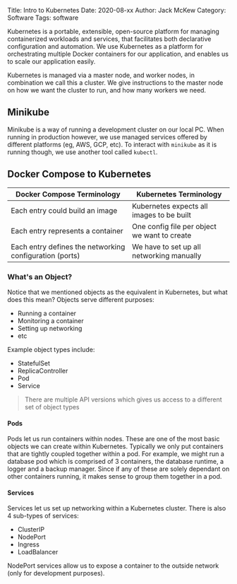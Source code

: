 Title: Intro to Kubernetes
Date: 2020-08-xx
Author: Jack McKew
Category: Software
Tags: software

Kubernetes is a portable, extensible, open-source platform for managing containerized workloads and services, that facilitates both declarative configuration and automation. We use Kubernetes as a platform for orchestrating multiple Docker containers for our application, and enables us to scale our application easily.

Kubernetes is managed via a master node, and worker nodes, in combination we call this a cluster. We give instructions to the master node on how we want the cluster to run, and how many workers we need.

## Minikube

Minikube is a way of running a development cluster on our local PC. When running in production however, we use managed services offered by different platforms (eg, AWS, GCP, etc). To interact with `minikube` as it is running though, we use another tool called `kubectl`.

## Docker Compose to Kubernetes

| Docker Compose Terminology                              | Kubernetes Terminology                       |
| ------------------------------------------------------- | -------------------------------------------- |
| Each entry could build an image                         | Kubernetes expects all images to be built    |
| Each entry represents a container                       | One config file per object we want to create |
| Each entry defines the networking configuration (ports) | We have to set up all networking manually    |

### What's an Object?

Notice that we mentioned objects as the equivalent in Kubernetes, but what does this mean? Objects serve different purposes:

- Running a container
- Monitoring a container
- Setting up networking
- etc

Example object types include:

- StatefulSet
- ReplicaController
- Pod
- Service

> There are multiple API versions which gives us access to a different set of object types

#### Pods

Pods let us run containers within nodes. These are one of the most basic objects we can create within Kubernetes. Typically we only put containers that are tightly coupled together within a pod. For example, we might run a database pod which is comprised of 3 containers, the database runtime, a logger and a backup manager. Since if any of these are solely dependant on other containers running, it makes sense to group them together in a pod.

#### Services

Services let us set up networking within a Kubernetes cluster. There is also 4 sub-types of services:

- ClusterIP
- NodePort
- Ingress
- LoadBalancer

NodePort services allow us to expose a container to the outside network (only for development purposes). 